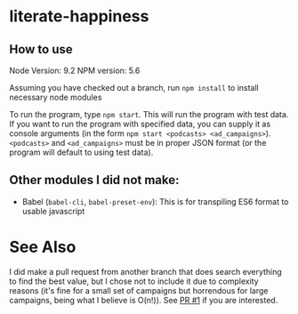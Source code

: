 # literate-happiness

## How to use

Node Version: 9.2
NPM version: 5.6

Assuming you have checked out a branch, run `npm install` to install necessary node modules

To run the program, type `npm start`. This will run the program with test data. If you want to run
the program with specified data, you can supply it as console arguments
(in the form `npm start <podcasts> <ad_campaigns>`). `<podcasts>` and `<ad_campaigns>` must be in
proper JSON format (or the program will default to using test data).

## Other modules I did not make:

* Babel (`babel-cli`, `babel-preset-env`): This is for transpiling ES6 format to usable javascript

# See Also

I did make a pull request from another branch that does search everything to find the best value, but I chose not to include it due to complexity reasons (it's fine for a small set of campaigns but horrendous for large campaigns, being what I believe is O(n!)). See [PR #1](https://github.com/YeahButHats/literate-happiness/pull/1) if you are interested.
